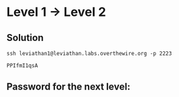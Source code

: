 # Level 1 → Level 2

## Solution
```
ssh leviathan1@leviathan.labs.overthewire.org -p 2223
```
```
PPIfmI1qsA
```

## Password for the next level:
```

```
